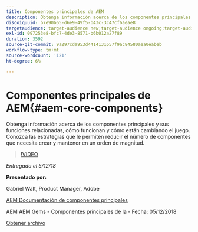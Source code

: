 ```yaml
---
title: Componentes principales de AEM
description: Obtenga información acerca de los componentes principales y sus funciones relacionadas, cómo funcionan y cómo están cambiando el juego. Conozca las estrategias que le permiten reducir el número de componentes que necesita crear y mantener en un orden de magnitud.
discoiquuid: b7e90b65-d6e9-49f5-b43c-3c47cf6aeae8
targetaudience: target-audience new;target-audience ongoing;target-audience upgrader
exl-id: 097253e8-bfc7-4de3-8571-b6b012a27f89
duration: 3592
source-git-commit: 9a297cda953d4414131657f9ac84580aea0eabeb
workflow-type: tm+mt
source-wordcount: '121'
ht-degree: 6%

---
```


# Componentes principales de AEM{#aem-core-components}

Obtenga información acerca de los componentes principales y sus funciones relacionadas, cómo funcionan y cómo están cambiando el juego. Conozca las estrategias que le permiten reducir el número de componentes que necesita crear y mantener en un orden de magnitud.

>[!VIDEO](https://video.tv.adobe.com/v/25674/)

*Entregado el 5/12/18*

**Presentado por:**

Gabriel Walt, Product Manager, Adobe

[AEM Documentación de componentes principales](https://helpx.adobe.com/experience-manager/core-components/user-guide.html)

AEM AEM Gems - Componentes principales de la - Fecha: 05/12/2018

[Obtener archivo](assets/aem-gems-aem-sitescorecomponents-12052018.pdf)
